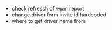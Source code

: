 - check refressh of wpm report
- change driver form invite id hardcoded
- where to get driver name from 